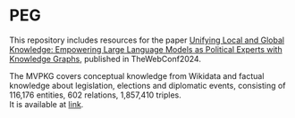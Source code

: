 # PEG
This repository includes resources for the paper [Unifying Local and Global Knowledge: Empowering Large Language Models as Political Experts with Knowledge Graphs](https://dl.acm.org/doi/10.1145/3589334.3645616), published in TheWebConf2024.

The MVPKG covers conceptual knowledge from Wikidata and factual knowledge about legislation, elections and diplomatic events, consisting of 116,176 entities, 602 relations,  1,857,410 triples.  
It is available at [link](https://drive.google.com/drive/folders/1Y4bDEQNVvJv8dvk6pNtDHHmcVp09BsHh?usp=drive_link).  
